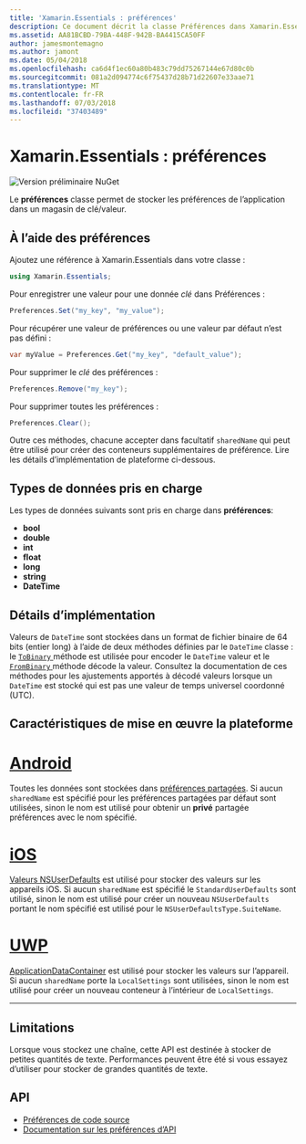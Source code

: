 ```yaml
---
title: 'Xamarin.Essentials : préférences'
description: Ce document décrit la classe Préférences dans Xamarin.Essentials, qui enregistre les préférences de l’application dans un magasin de clés/valeurs. Elle explique comment utiliser la classe et les types de données qui peuvent être stockées.
ms.assetid: AA81BCBD-79BA-448F-942B-BA4415CA50FF
author: jamesmontemagno
ms.author: jamont
ms.date: 05/04/2018
ms.openlocfilehash: ca6d4f1ec60a80b483c79dd75267144e67d80c0b
ms.sourcegitcommit: 081a2d094774c6f75437d28b71d22607e33aae71
ms.translationtype: MT
ms.contentlocale: fr-FR
ms.lasthandoff: 07/03/2018
ms.locfileid: "37403489"
---
```

# <a name="xamarinessentials-preferences"></a>Xamarin.Essentials : préférences

![Version préliminaire NuGet](~/media/shared/pre-release.png)

Le **préférences** classe permet de stocker les préférences de l’application dans un magasin de clé/valeur.

## <a name="using-preferences"></a>À l’aide des préférences

Ajoutez une référence à Xamarin.Essentials dans votre classe :

```csharp
using Xamarin.Essentials;
```

Pour enregistrer une valeur pour une donnée _clé_ dans Préférences :

```csharp
Preferences.Set("my_key", "my_value");
```

Pour récupérer une valeur de préférences ou une valeur par défaut n’est pas défini :

```csharp
var myValue = Preferences.Get("my_key", "default_value");
```

Pour supprimer le _clé_ des préférences :

```csharp
Preferences.Remove("my_key");
```

Pour supprimer toutes les préférences :

```csharp
Preferences.Clear();
```

Outre ces méthodes, chacune accepter dans facultatif `sharedName` qui peut être utilisé pour créer des conteneurs supplémentaires de préférence. Lire les détails d’implémentation de plateforme ci-dessous.

## <a name="supported-data-types"></a>Types de données pris en charge

Les types de données suivants sont pris en charge dans **préférences**:

- **bool**
- **double**
- **int**
- **float**
- **long**
- **string**
- **DateTime**

## <a name="implementation-details"></a>Détails d’implémentation

Valeurs de `DateTime` sont stockées dans un format de fichier binaire de 64 bits (entier long) à l’aide de deux méthodes définies par le `DateTime` classe : le [ `ToBinary` ](xref:System.DateTime.ToBinary) méthode est utilisée pour encoder le `DateTime` valeur et le [ `FromBinary` ](xref:System.DateTime.FromBinary(System.Int64)) méthode décode la valeur. Consultez la documentation de ces méthodes pour les ajustements apportés à décodé valeurs lorsque un `DateTime` est stocké qui est pas une valeur de temps universel coordonné (UTC).

## <a name="platform-implementation-specifics"></a>Caractéristiques de mise en œuvre la plateforme

# <a name="androidtabandroid"></a>[Android](#tab/android)

Toutes les données sont stockées dans [préférences partagées](https://developer.android.com/training/data-storage/shared-preferences.html). Si aucun `sharedName` est spécifié pour les préférences partagées par défaut sont utilisées, sinon le nom est utilisé pour obtenir un **privé** partagée préférences avec le nom spécifié.

# <a name="iostabios"></a>[iOS](#tab/ios)

[Valeurs NSUserDefaults](https://docs.microsoft.com/en-us/xamarin/ios/app-fundamentals/user-defaults) est utilisé pour stocker des valeurs sur les appareils iOS. Si aucun `sharedName` est spécifié le `StandardUserDefaults` sont utilisé, sinon le nom est utilisé pour créer un nouveau `NSUserDefaults` portant le nom spécifié est utilisé pour le `NSUserDefaultsType.SuiteName`.

# <a name="uwptabuwp"></a>[UWP](#tab/uwp)

[ApplicationDataContainer](https://docs.microsoft.com/en-us/uwp/api/windows.storage.applicationdatacontainer) est utilisé pour stocker les valeurs sur l’appareil. Si aucun `sharedName` porte la `LocalSettings` sont utilisées, sinon le nom est utilisé pour créer un nouveau conteneur à l’intérieur de `LocalSettings`.

--------------

## <a name="limitations"></a>Limitations

Lorsque vous stockez une chaîne, cette API est destinée à stocker de petites quantités de texte.  Performances peuvent être été si vous essayez d’utiliser pour stocker de grandes quantités de texte.

## <a name="api"></a>API

- [Préférences de code source](https://github.com/xamarin/Essentials/tree/master/Xamarin.Essentials/Preferences)
- [Documentation sur les préférences d’API](xref:Xamarin.Essentials.Preferences)
